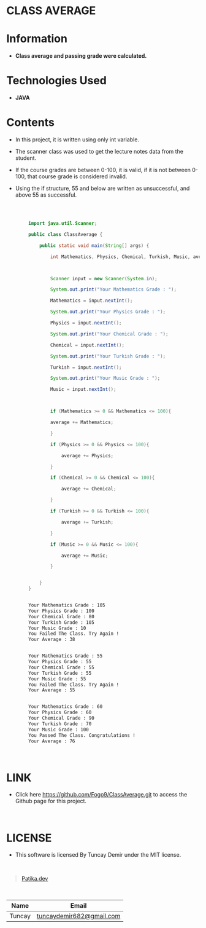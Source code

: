 # **CLASS AVERAGE**

# Information

* **Class average and passing grade were calculated.**

# Technologies Used

* **JAVA**

# Contents

* In this project, it is written using only int variable.

* The scanner class was used to get the lecture notes data from the student.

* If the course grades are between 0-100, it is valid, if it is not between 0-100, that course grade is considered invalid.

* Using the if structure, 55 and below are written as unsuccessful, and above 55 as successful.

<br />

```Java

        import java.util.Scanner;

        public class ClassAverage {

            public static void main(String[] args) {

                int Mathematics, Physics, Chemical, Turkish, Music, average = 0;



```

```Java

                Scanner input = new Scanner(System.in);

                System.out.print("Your Mathematics Grade : ");

                Mathematics = input.nextInt();

                System.out.print("Your Physics Grade : ");

                Physics = input.nextInt();

                System.out.print("Your Chemical Grade : ");

                Chemical = input.nextInt();

                System.out.print("Your Turkish Grade : ");

                Turkish = input.nextInt();

                System.out.print("Your Music Grade : ");

                Music = input.nextInt();



```
```Java

                if (Mathematics >= 0 && Mathematics <= 100){

                average += Mathematics;

                }

                if (Physics >= 0 && Physics <= 100){

                    average += Physics;

                }

                if (Chemical >= 0 && Chemical <= 100){

                    average += Chemical;

                }

                if (Turkish >= 0 && Turkish <= 100){

                    average += Turkish;

                }

                if (Music >= 0 && Music <= 100){

                    average += Music;

                }


            }
        }


```

```bash

        Your Mathematics Grade : 105
        Your Physics Grade : 100
        Your Chemical Grade : 80
        Your Turkish Grade : 105
        Your Music Grade : 10
        You Failed The Class. Try Again !
        Your Average : 38

```
```bash

        Your Mathematics Grade : 55
        Your Physics Grade : 55
        Your Chemical Grade : 55
        Your Turkish Grade : 55
        Your Music Grade : 55
        You Failed The Class. Try Again !
        Your Average : 55

```
```bash

        Your Mathematics Grade : 60
        Your Physics Grade : 60
        Your Chemical Grade : 90
        Your Turkish Grade : 70
        Your Music Grade : 100
        You Passed The Class. Congratulations !
        Your Average : 76

```

<br />

# LINK

* Click here https://github.com/Fogo9/ClassAverage.git to access the Github page for this project.

<br />

# LICENSE

* This software is licensed By Tuncay Demir under the MIT license.

<br />

>[Patika.dev](https://app.patika.dev/fogomurphy)

<br/>

| Name |  Email |
| ---- |  ----- |
| Tuncay | tuncaydemir682@gmail.com |
